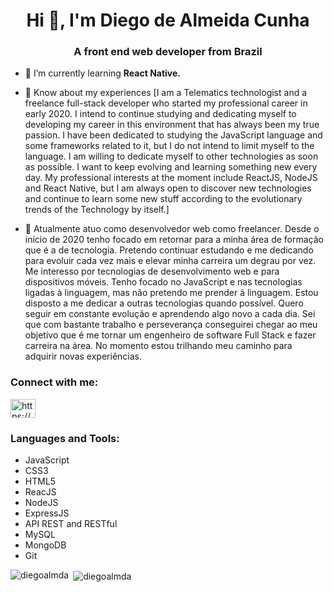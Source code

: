 <h1 align="center">Hi 👋, I'm Diego de Almeida Cunha</h1>
<h3 align="center">A front end web developer from Brazil</h3>

- 🌱 I’m currently learning **React Native.**

- 📄 Know about my experiences [I am a Telematics technologist and a freelance full-stack developer who started my professional career in early 2020. I intend to continue studying and dedicating myself to developing my career in this environment that has always been my true passion. I have been dedicated to studying the JavaScript language and some frameworks related to it, but I do not intend to limit myself to the language. I am willing to dedicate myself to other technologies as soon as possible. I want to keep evolving and learning something new every day. My professional interests at the moment include ReactJS, NodeJS and React Native, but I am always open to discover new technologies and continue to learn some new stuff according to the evolutionary trends of the Technology by itself.]

- 📄 Atualmente atuo como desenvolvedor web como freelancer. Desde o início de 2020 tenho focado em retornar para a minha área de formação que é a de tecnologia. Pretendo continuar estudando e me dedicando para evoluir cada vez mais e elevar minha carreira um degrau por vez. Me interesso por tecnologias de desenvolvimento web e para dispositivos móveis. Tenho focado no JavaScript e nas tecnologias ligadas à linguagem, mas não pretendo me prender à linguagem. Estou disposto a me dedicar a outras tecnologias quando possível. Quero seguir em constante evolução e aprendendo algo novo a cada dia. Sei que com bastante trabalho e perseverança conseguirei chegar ao meu objetivo que é me tornar um engenheiro de software Full Stack e fazer carreira na área. No momento estou trilhando meu caminho para adquirir novas experiências.

<h3 align="left">Connect with me:</h3>
<p align="left">
<a href="https://www.linkedin.com/in/diegoalmda/" target="blank"><img align="center" src="https://cdn.jsdelivr.net/npm/simple-icons@3.0.1/icons/linkedin.svg" alt="https://www.linkedin.com/in/diegoalmda/" height="30" width="40" /></a>
</p>

<h3 align="left">Languages and Tools:</h3>

 - JavaScript
 - CSS3
 - HTML5
 - ReacJS
 - NodeJS
 - ExpressJS
 - API REST and RESTful
 - MySQL
 - MongoDB
 - Git


<p><img align="left" src="https://github-readme-stats.vercel.app/api/top-langs?username=diegoalmda&show_icons=true&locale=en&layout=compact" alt="diegoalmda" /></p>

<p>&nbsp;<img align="center" src="https://github-readme-stats.vercel.app/api?username=diegoalmda&show_icons=true&locale=en" alt="diegoalmda" /></p>
